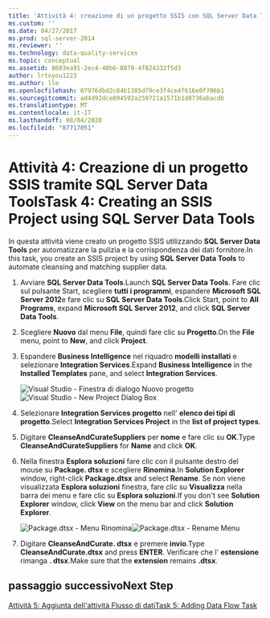 ```yaml
---
title: 'Attività 4: creazione di un progetto SSIS con SQL Server Data Tools | Microsoft Docs'
ms.custom: ''
ms.date: 04/27/2017
ms.prod: sql-server-2014
ms.reviewer: ''
ms.technology: data-quality-services
ms.topic: conceptual
ms.assetid: 8603ea91-2ec4-40b6-8070-4f824332f5d3
author: lrtoyou1223
ms.author: lle
ms.openlocfilehash: 07976dbd2c84b1385d79ce3f4ce4f616e0f706b1
ms.sourcegitcommit: ad4d92dce894592a259721a1571b1d8736abacdb
ms.translationtype: MT
ms.contentlocale: it-IT
ms.lasthandoff: 08/04/2020
ms.locfileid: "87717051"
---
```

# <a name="task-4-creating-an-ssis-project-using-sql-server-data-tools"></a><span data-ttu-id="49a14-102">Attività 4: Creazione di un progetto SSIS tramite SQL Server Data Tools</span><span class="sxs-lookup"><span data-stu-id="49a14-102">Task 4: Creating an SSIS Project using SQL Server Data Tools</span></span>
  <span data-ttu-id="49a14-103">In questa attività viene creato un progetto SSIS utilizzando **SQL Server Data Tools** per automatizzare la pulizia e la corrispondenza dei dati fornitore.</span><span class="sxs-lookup"><span data-stu-id="49a14-103">In this task, you create an SSIS project by using **SQL Server Data Tools** to automate cleansing and matching supplier data.</span></span>

1.  <span data-ttu-id="49a14-104">Avviare **SQL Server Data Tools**.</span><span class="sxs-lookup"><span data-stu-id="49a14-104">Launch **SQL Server Data Tools**.</span></span> <span data-ttu-id="49a14-105">Fare clic sul pulsante Start, scegliere **tutti i programmi**, espandere **Microsoft SQL Server 2012**e fare clic su **SQL Server Data Tools**.</span><span class="sxs-lookup"><span data-stu-id="49a14-105">Click Start, point to **All Programs**, expand **Microsoft SQL Server 2012**, and click **SQL Server Data Tools**.</span></span>

2.  <span data-ttu-id="49a14-106">Scegliere **Nuovo** dal menu **File**, quindi fare clic su **Progetto**.</span><span class="sxs-lookup"><span data-stu-id="49a14-106">On the **File** menu, point to **New**, and click **Project**.</span></span>

3.  <span data-ttu-id="49a14-107">Espandere **Business Intelligence** nel riquadro **modelli installati** e selezionare **Integration Services**.</span><span class="sxs-lookup"><span data-stu-id="49a14-107">Expand **Business Intelligence** in the **Installed Templates** pane, and select **Integration Services**.</span></span>

     <span data-ttu-id="49a14-108">![Visual Studio - Finestra di dialogo Nuovo progetto](../../2014/tutorials/media/et-creatinganssisprojectusingsqlsdt-01.jpg "Visual Studio - Finestra di dialogo Nuovo progetto")</span><span class="sxs-lookup"><span data-stu-id="49a14-108">![Visual Studio - New Project Dialog Box](../../2014/tutorials/media/et-creatinganssisprojectusingsqlsdt-01.jpg "Visual Studio - New Project Dialog Box")</span></span>

4.  <span data-ttu-id="49a14-109">Selezionare **Integration Services progetto** nell' **elenco dei tipi di progetto**.</span><span class="sxs-lookup"><span data-stu-id="49a14-109">Select **Integration Services Project** in the **list of project types**.</span></span>

5.  <span data-ttu-id="49a14-110">Digitare **CleanseAndCurateSuppliers** per **nome** e fare clic su **OK**.</span><span class="sxs-lookup"><span data-stu-id="49a14-110">Type **CleanseAndCurateSuppliers** for **Name** and click **OK**.</span></span>

6.  <span data-ttu-id="49a14-111">Nella finestra **Esplora soluzioni** fare clic con il pulsante destro del mouse su **Package. dtsx** e scegliere **Rinomina**.</span><span class="sxs-lookup"><span data-stu-id="49a14-111">In **Solution Explorer** window, right-click **Package.dtsx** and select **Rename**.</span></span> <span data-ttu-id="49a14-112">Se non viene visualizzata **Esplora soluzioni** finestra, fare clic su **Visualizza** nella barra dei menu e fare clic su **Esplora soluzioni**.</span><span class="sxs-lookup"><span data-stu-id="49a14-112">If you don't see **Solution Explorer** window, click **View** on the menu bar and click **Solution Explorer**.</span></span>

     <span data-ttu-id="49a14-113">![Package.dtsx - Menu Rinomina](../../2014/tutorials/media/et-creatinganssisprojectusingsqlsdt-02.jpg "Package.dtsx - Menu Rinomina")</span><span class="sxs-lookup"><span data-stu-id="49a14-113">![Package.dtsx - Rename Menu](../../2014/tutorials/media/et-creatinganssisprojectusingsqlsdt-02.jpg "Package.dtsx - Rename Menu")</span></span>

7.  <span data-ttu-id="49a14-114">Digitare **CleanseAndCurate. dtsx** e premere **invio**.</span><span class="sxs-lookup"><span data-stu-id="49a14-114">Type **CleanseAndCurate.dtsx** and press **ENTER**.</span></span> <span data-ttu-id="49a14-115">Verificare che l' **estensione** rimanga **. dtsx**.</span><span class="sxs-lookup"><span data-stu-id="49a14-115">Make sure that the **extension** remains **.dtsx**.</span></span>

## <a name="next-step"></a><span data-ttu-id="49a14-116">passaggio successivo</span><span class="sxs-lookup"><span data-stu-id="49a14-116">Next Step</span></span>
 [<span data-ttu-id="49a14-117">Attività 5: Aggiunta dell'attività Flusso di dati</span><span class="sxs-lookup"><span data-stu-id="49a14-117">Task 5: Adding Data Flow Task</span></span>](task-5-adding-data-flow-task.md)


